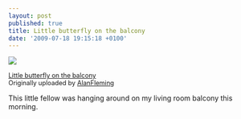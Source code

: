 ```yaml
---
layout: post 
published: true
title: Little butterfly on the balcony
date: '2009-07-18 19:15:18 +0100'
---
```


[![](http://farm3.static.flickr.com/2649/3732144343_09fcb56ea9_m.jpg)](http://www.flickr.com/photos/alanfleming/3732144343/ "photo sharing")  
  
<span style="font-size: 0.9em; margin-top: 0px;">[Little butterfly on the balcony](http://www.flickr.com/photos/alanfleming/3732144343/)  
Originally uploaded by [AlanFleming](http://www.flickr.com/people/alanfleming/)  
</span>

This little fellow was hanging around on my living room balcony this
morning.
